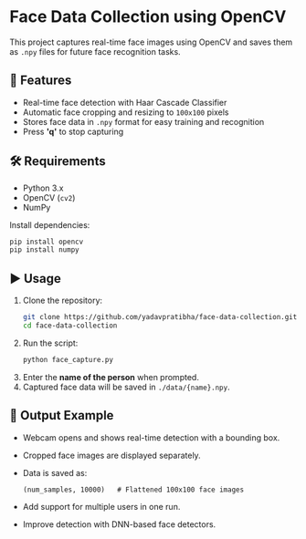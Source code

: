 # Face Data Collection using OpenCV  

This project captures real-time face images using OpenCV and saves them as `.npy` files for future face recognition tasks.  

## 🚀 Features  
- Real-time face detection with Haar Cascade Classifier  
- Automatic face cropping and resizing to `100x100` pixels  
- Stores face data in `.npy` format for easy training and recognition  
- Press **'q'** to stop capturing  

## 🛠️ Requirements  
- Python 3.x  
- OpenCV (`cv2`)  
- NumPy  

Install dependencies:  
```bash
pip install opencv
pip install numpy
```  

## ▶️ Usage  
1. Clone the repository:  
   ```bash
   git clone https://github.com/yadavpratibha/face-data-collection.git
   cd face-data-collection
   ```
2. Run the script:  
   ```bash
   python face_capture.py
   ```
3. Enter the **name of the person** when prompted.  
4. Captured face data will be saved in `./data/{name}.npy`.  

## 📸 Output Example  
- Webcam opens and shows real-time detection with a bounding box.  
- Cropped face images are displayed separately.  
- Data is saved as:  
  ```
  (num_samples, 10000)   # Flattened 100x100 face images
  ```

- Add support for multiple users in one run.  
- Improve detection with DNN-based face detectors.  
